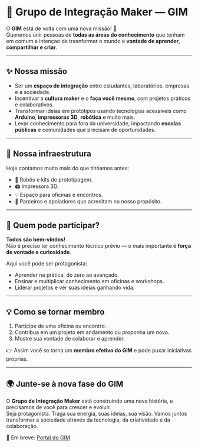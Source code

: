 # 🤖 Grupo de Integração Maker — GIM

O **GIM** está de volta com uma nova missão! 🚀  
Queremos unir pessoas de **todas as áreas do conhecimento** que tenham em comum a intençao de trasnformar o mundo e **vontade de aprender, compartilhar e criar**.  

---

## ✨ Nossa missão
- Ser um **espaço de integração** entre estudantes, laboratórios, empresas e a sociedade.  
- Incentivar a **cultura maker** e o **faça você mesmo**, com projetos práticos e colaborativos.  
- Transformar ideias em protótipos usando tecnologias acessíveis como **Arduino**, **impressoras 3D**, **robótica** e muito mais.  
- Levar conhecimento para fora da universidade, impactando **escolas públicas** e comunidades que precisam de oportunidades.  

---

## 🔧 Nossa infraestrutura
Hoje contamos muito mais do que tínhamos antes:  
- 🤖 Robôs e kits de prototipagem.  
- 🖨️ Impressora 3D.  
- 💡 Espaço para oficinas e encontros.  
- 🤝 Parceiros e apoiadores que acreditam no nosso propósito.  

---

## 🙌 Quem pode participar?
**Todos são bem-vindos!**  
Não é preciso ter conhecimento técnico prévio — o mais importante é **força de vontade e curiosidade**.  

Aqui você pode ser protagonista:  
- Aprender na prática, do zero ao avançado.  
- Ensinar e multiplicar conhecimento em oficinas e workshops.  
- Liderar projetos e ver suas ideias ganhando vida.  

---

## 💡 Como se tornar membro
1. Participe de uma oficina ou encontro.  
2. Contribua em um projeto em andamento ou proponha um novo.  
3. Mostre sua vontade de colaborar e aprender.  

👉 Assim você se torna um **membro efetivo do GIM** e pode puxar iniciativas próprias.  

---

## 🌍 Junte-se à nova fase do GIM
O **Grupo de Integração Maker** está construindo uma nova história, e precisamos de você para crescer e evoluir.  
Seja protagonista. Traga sua energia, suas ideias, sua visão. Vamos juntos transformar a sociedade através da tecnologia, da criatividade e da colaboração.  

🔗 Em breve: [Portal do GIM](https://github.com/GrupoIntegracaoMaker/portal)  

